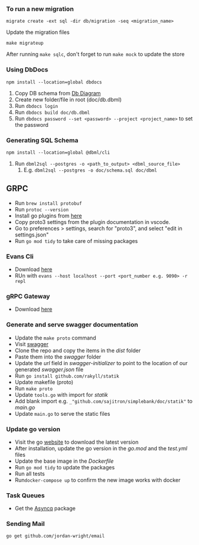 ### To run a new migration

```
migrate create -ext sql -dir db/migration -seq <migration_name>
```

Update the migration files

```
make migrateup
```

After running `make sqlc`, don't forget to run `make mock` to update the store

### Using DbDocs

```
npm install --location=global dbdocs
```

1. Copy DB schema from [Db Diagram](https://dbdiagram.io)
2. Create new folder/file in root (doc/db.dbml)
3. Run `dbdocs login`
4. Run `dbdocs build doc/db.dbml`
5. Run `dbdocs password --set <password> --project <project_name>` to set the password

### Generating SQL Schema

```
npm install --location=global @dbml/cli
```
1. Run `dbml2sql --postgres -o <path_to_output> <dbml_source_file>`
   1. E.g. `dbml2sql --postgres -o doc/schema.sql doc/dbml`


## GRPC

- Run `brew install protobuf`
- Run `protoc --version`
- Install go plugins from [here](https://grpc.io/docs/languages/go/quickstart/)
- Copy proto3 settings from the plugin documentation in vscode. 
- Go to preferences > settings, search for "proto3", and select "edit in settings.json"
- Run `go mod tidy` to take care of missing packages

### Evans Cli

- Download [here](https://github.com/ktr0731/evans)
- RUn with `evans --host localhost --port <port_number e.g. 9090> -r repl`

### gRPC Gateway
- Download [here](https://github.com/grpc-ecosystem/grpc-gateway)

### Generate and serve swagger documentation
- Update the `make proto` command
- Visit [swagger](https://github.com/swagger-api/swagger-ui)
- Clone the repo and copy the items in the _dist_ folder
- Paste them into the _swagger_ folder
- Update the _url_ field in _swagger-initializer_ to point to the location of our generated _swagger.json_ file
- Run `go install github.com/rakyll/statik`
- Update makefile (proto)
- Run `make proto`
- Update `tools.go` with import for _statik_
- Add blank import e.g. `_"github.com/sajitron/simplebank/doc/statik"` to _main.go_
- Update `main.go` to serve the static files

### Update go version
- Visit the go [website](https://go.dev) to download the latest version
- After installation, update the go version in the _go.mod_ and the _test.yml_ files
- Update the base image in the _Dockerfile_
- Run `go mod tidy` to update the packages
- Run all tests
- Run`docker-compose up` to confirm the new image works with docker

### Task Queues
- Get the [Asyncq](https://github.com/hibiken/asynq) package

### Sending Mail
`go get github.com/jordan-wright/email`